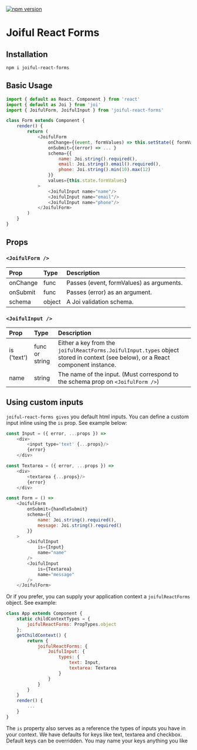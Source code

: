 [![npm version](https://badge.fury.io/js/joiful-react-forms.svg)](https://badge.fury.io/js/joiful-react-forms)

# Joiful React Forms

## Installation
`npm i joiful-react-forms`

## Basic Usage
```javascript
import { default as React, Component } from 'react'
import { default as Joi } from 'joi'
import { JoifulForm, JoifulInput } from 'joiful-react-forms'

class Form extends Component {
    render() {
        return (
            <JoifulForm
                onChange={(event, formValues) => this.setState({ formValues }) }
                onSubmit={(error) => ... } 
                schema={{
                    name: Joi.string().required(),
                    email: Joi.string().email().required(),
                    phone: Joi.string().min(10).max(12)
                }}
                values={this.state.formValues}
            >
                <JoifulInput name="name"/>
                <JoifulInput name="email"/>
                <JoifulInput name="phone"/>
            </JoifulForm>
        )
    }
}
```

## Props
### `<JoifulForm />`
| Prop         | Type   | Description                              |
| :----------- | :----- | :--------------------------------------- |
| onChange     | func   | Passes (event, formValues) as arguments. |
| onSubmit     | func   | Passes (error) as an argument.           |
| schema       | object | A Joi validation schema.                 |

### `<JoifulInput />`
| Prop          | Type                      | Description                                                             |
| :------------ | :------------------------ | :---------------------------------------------------------------------- |
| is ('text')   | func or string            | Either a key from the `joifulReactForms.JoifulInput.types` object stored in context (see below), or a React component instance. |
| name          | string                    | The name of the input. (Must correspond to the schema prop on `<JoifulForm />`)|

## Using custom inputs
`joiful-react-forms gives` you default html inputs. You can define a custom input inline using the `is` prop. See example below:

```javascript
const Input = ({ error, ...props }) =>
    <div>
        <input type='text' {...props}/>
        {error}
    </div>

const Textarea = ({ error, ...props }) =>
    <div>
        <textarea {...props}/>
        {error}
    </div>

const Form = () =>
    <JoifulForm
        onSubmit={handleSubmit}
        schema={{
            name: Joi.string().required(),
            message: Joi.string().required()
        }}
    >
        <JoifulInput
            is={Input}
            name="name"
        />
        <JoifulInput
            is={Textarea}
            name="message"
        />
    </JoifulForm>

```

Or if you prefer, you can supply your application context a `joifulReactForms` object. See example:

```javascript
class App extends Component {
    static childContextTypes = {
        joifulReactForms: PropTypes.object
    };
    getChildContext() {
        return {
            joifulReactForms: {
                JoifulInput: {
                    types: {
                        text: Input,
                        textarea: Textarea
                    }
                }
            }
        }
    }
    render() {
        ...
    }
}
```

The `is` property also serves as a reference the types of inputs you have in your context. We have defaults for keys like text, textarea and checkbox. Default keys can be overridden. You may name your keys anything you like
